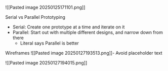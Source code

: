 ![[Pasted image 20250125171101.png]]

Serial vs Parallel Prototyping
- Serial: Create one prototype at a time and iterate on it
- Parallel: Start out with multiple different designs, and narrow down from there
	- Literal says Parallel is better

Wireframes
![[Pasted image 20250127193513.png]]- Avoid placeholder text


![[Pasted image 20250127194015.png]]
